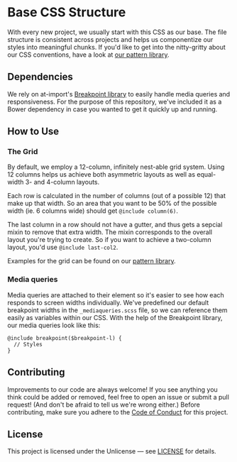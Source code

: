 # Base CSS Structure
With every new project, we usually start with this CSS as our base. The file structure is consistent across projects and helps us componentize our styles into meaningful chunks. If you'd like to get into the nitty-gritty about our CSS conventions, have a look at [our pattern library](https://bearded-pattern-library.herokuapp.com/documentation/css-conventions/).

## Dependencies
We rely on at-import's [Breakpoint library](https://github.com/at-import/breakpoint) to easily handle media queries and responsiveness. For the purpose of this repository, we've included it as a Bower dependency in case you wanted to get it quickly up and running.

## How to Use

### The Grid
By default, we employ a 12-column, infinitely nest-able grid system. Using 12 columns helps us achieve both asymmetric layouts as well as equal-width 3- and 4-column layouts.

Each row is calculated in the number of columns (out of a possible 12) that make up that width. So an area that you want to be 50% of the possible width (ie. 6 columns wide) should get `@include column(6)`.

The last column in a row should not have a gutter, and thus gets a sepcial mixin to remove that extra width. The mixin corresponds to the overall layout you're trying to create. So if you want to achieve a two-column layout, you'd use `@include last-col2`.

Examples for the grid can be found on our [pattern library](https://bearded-pattern-library.herokuapp.com/general/grid/).

### Media queries
Media queries are attached to their element so it's easier to see how each responds to screen widths individually. We've predefined our default breakpoint widths in the `_mediaqueries.scss` file, so we can reference them easily as variables within our CSS. With the help of the Breakpoint library, our media queries look like this:
```
@include breakpoint($breakpoint-l) {
  // Styles
}
```

## Contributing
Improvements to our code are always welcome! If you see anything you think could be added or removed, feel free to open an issue or submit a pull request! (And don't be afraid to tell us we're wrong either.) Before contributing, make sure you adhere to the [Code of Conduct](CODE_OF_CONDUCT.md) for this project.

## License
This project is licensed under the Unlicense — see [LICENSE](LICENSE) for details.
